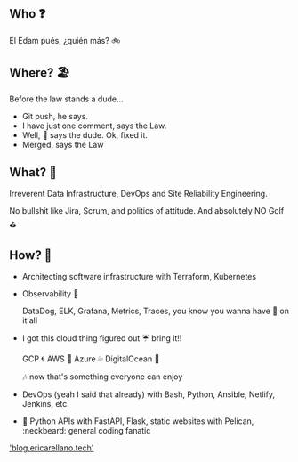 ## Who :question:

El Edam pués, ¿quién más? :bike:

## Where? 🏖️

Before the law stands a dude... 

- Git push, he says.  
- I have just one comment, says the Law.  
- Well, :poop: says the dude. Ok, fixed it.
- Merged, says the Law

## What? 🐳

Irreverent Data Infrastructure, DevOps and Site Reliability Engineering.  

No bullshit like Jira, Scrum, and politics of attitude.  And absolutely NO Golf :golf:


## How? 👾

* Architecting software infrastructure with Terraform, Kubernetes

* Observability 👺
      
  DataDog, ELK, Grafana, Metrics, Traces, you know you wanna have :eyes: on it all

* I got this cloud thing figured out :umbrella: bring it!!
   
   GCP :cyclone: AWS :toilet: Azure :sweat_drops: DigitalOcean :ocean:
   
   :notes: now that's something everyone can enjoy

* DevOps (yeah I said that already) with Bash, Python, Ansible, Netlify, Jenkins, etc.

* :snake:  Python APIs with FastAPI, Flask, static websites with Pelican, :neckbeard: general coding fanatic

 
['blog.ericarellano.tech'](http://blog.ericarellano.tech)
